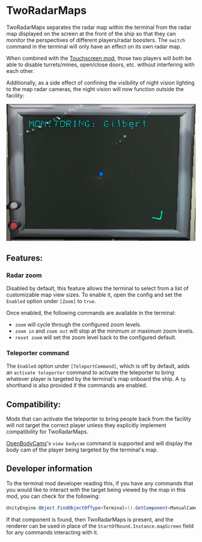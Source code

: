 # TwoRadarMaps
TwoRadarMaps separates the radar map within the terminal from the radar map displayed on the screen at the front of the ship so that they can monitor the perspectives of different players/radar boosters. The `switch` command in the terminal will only have an effect on its own radar map.

When combined with the [Touchscreen mod](https://thunderstore.io/c/lethal-company/p/TheDeadSnake/Touchscreen/), those two players will both be able to disable turrets/mines, open/close doors, etc. without interfering with each other.

Additionally, as a side effect of confining the visibility of night vision lighting to the map radar cameras, the night vision will now function outside the facility:

![Radar map view of outside the facility at night](https://raw.githubusercontent.com/Zaggy1024/LC_TwoRadarMaps/main/TwoRadarMaps/Package/outside_night.png)

## Features:

### Radar zoom
Disabled by default, this feature allows the terminal to select from a list of customizable map view sizes. To enable it, open the config and set the `Enabled` option under `[Zoom]` to `true`.

Once enabled, the following commands are available in the terminal:
- `zoom` will cycle through the configured zoom levels.
- `zoom in` and `zoom out` will stop at the minimum or maximum zoom levels.
- `reset zoom` will set the zoom level back to the configured default.

### Teleporter command
The `Enabled` option under `[TeleportCommand]`, which is off by default, adds an `activate teleporter` command to activate the teleporter to bring whatever player is targeted by the terminal's map onboard the ship. A `tp` shorthand is also provided if the commands are enabled.

## Compatibility:
Mods that can activate the teleporter to bring people back from the facility will not target the correct player unless they explicitly implement compatibility for TwoRadarMaps.

[OpenBodyCams](https://thunderstore.io/c/lethal-company/p/Zaggy1024/OpenBodyCams/)'s `view bodycam` command is supported and will display the body cam of the player being targeted by the terminal's map.

## Developer information
To the terminal mod developer reading this, if you have any commands that you would like to interact with the target being viewed by the map in this mod, you can check for the following:

```cs
UnityEngine.Object.FindObjectOfType<Terminal>().GetComponent<ManualCameraRenderer>();
```

If that component is found, then TwoRadarMaps is present, and the renderer can be used in place of the `StartOfRound.Instance.mapScreen` field for any commands interacting with it.